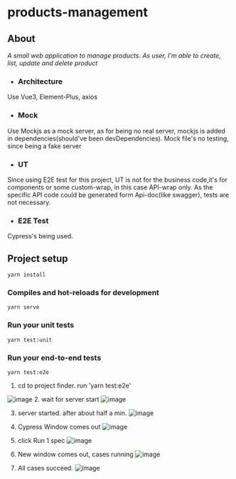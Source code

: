 # products-management

## About
*A small web application to manage products.
As user, I’m able to create, list, update and delete product*
- ### Architecture
Use Vue3, Element-Plus, axios 
- ### Mock
Use Mockjs as a mock server, as for being no real server, mockjs is added in dependencies(should've been devDependencies).
Mock file's no testing, since being a fake server
- ### UT
Since using E2E test  for this project, UT is not for the business code,it's for components or some custom-wrap,
in this case API-wrap only.
As the specific API code could be generated form Api-doc(like  swagger), tests are not necessary.
- ### E2E Test
Cypress's being used.

## Project setup
```
yarn install
```

### Compiles and hot-reloads for development
```
yarn serve
```

### Run your unit tests
```
yarn test:unit
```

### Run your end-to-end tests

 ```
yarn test:e2e
```

1. cd to project finder. run 'yarn test:e2e'

![image](https://user-images.githubusercontent.com/6310358/161045913-9ea858a1-4de4-44d6-9bad-433657a0fea3.png)
2. wait for server start
![image](https://user-images.githubusercontent.com/6310358/161046069-c630d807-b08c-46ed-a99c-ee40d189922e.png)

3. server started. after about half a min.
![image](https://user-images.githubusercontent.com/6310358/161046093-0a8e7994-294b-43f5-9dbd-163e5a85c1c4.png)

4. Cypress Window comes out
![image](https://user-images.githubusercontent.com/6310358/161046112-b944592f-e215-46ac-80a8-433f591f53fb.png)

5. click  Run  1 spec
![image](https://user-images.githubusercontent.com/6310358/161046128-d3a402fb-56fa-4b50-a691-ee5d8de101a8.png)

6.  New window comes out, cases running
![image](https://user-images.githubusercontent.com/6310358/161046158-6dbc48fd-7d21-4e13-acbb-99ac088a2b92.png)

7. All cases succeed.
![image](https://user-images.githubusercontent.com/6310358/161046183-498f19cc-4fb9-4bf7-a655-fb4c07f93ac4.png)


